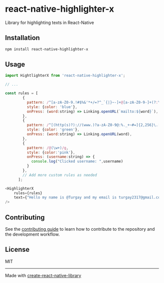 # react-native-highlighter-x

Library for highlighting texts in React-Native

## Installation

```sh
npm install react-native-highlighter-x
```

## Usage

```js
import HightlighterX from 'react-native-highlighter-x';

// ...

const rules = [
		{
		  pattern: /^[a-zA-Z0-9.!#$%&'*+/=?^_`{|}~-]+@[a-zA-Z0-9-]+(?:\.[a-zA-Z0-9-]+)*$/,
		  style: {color: 'blue'},
		  onPress: (word:string) => Linking.openURL(`mailto:${word}`),
		},
		{
		  pattern: /^[(http(s)?)://(www.)?a-zA-Z0-9@:%._+~#=]{2,256}\.[a-z]{2,6}\b([-a-zA-Z0-9@:%_+.~#?&//=]*)/,
		  style: {color: 'green'},
		  onPress: (word:string) => Linking.openURL(word),
		},
		{
		  pattern: /@(\w+)/g,
		  style: {color:'pink'},
		  onPress: (username:string) => {
			console.log("Clicked username: ",username)
		  }
		},
		// Add more custom rules as needed
	  ];

<HighlighterX 
	rules={rules} 
	text={"Hello my name is @Turgay and my email is turgay2317@gmail.com my linkedin account is https://www.linkedin.com/in/turgayceylan/"}
/>
```

## Contributing

See the [contributing guide](CONTRIBUTING.md) to learn how to contribute to the repository and the development workflow.

## License

MIT

---

Made with [create-react-native-library](https://github.com/callstack/react-native-builder-bob)
